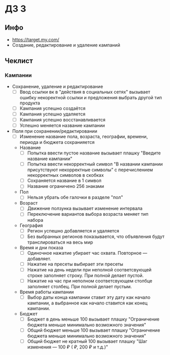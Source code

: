 # ДЗ 3 

## Инфо
- https://target.my.com/
- Создание, редактирование и удаление кампаний

## Чеклист
### Кампании
- Сохранение, удаление и редактирование
	- [ ] Ввод ccылки вк в "действия в социальных сетях" вызывает ошибку некоректной ссылки и предложения выбрать другой тип продукта
	- [ ] Кампания успешно создаётся
	- [ ] Кампания успешно удаляется
	- [ ] Кампания успешно восстанавливается
	- [ ] Успешно меняется название кампании
- Поля при сохранении/редактировании
	- [ ] Изменение название пола, возраста, географии, времени, периода и бюджета сохранияется
	- Название
		- [ ] Попытка ввести пустое название вызывает плашку "Введите название кампании"
		- [ ] Попытка ввести некорректный символ "В названии кампании присутствуют некорректные символы" с перечислением некорректных символов в скобках
		- [ ] Сохраняется название в 1 символ
		- [ ] Название ограничено 256 знаками
	- Пол
		- [ ] Нельзя убрать обе галочки в разделе "пол"
	- Возраст
		- [ ] Движение ползунка вызывает изменение интервала
		- [ ] Переключение вариантов выбора возраста меняет тип набора
	- География
		- [ ] Регион успешно добавляется и удаляется
		- [ ] Без выбранных регионов показывается, что объявления будут транслироваться на весь мир
	- Время и дни показа
		- [ ] Одиночное нажатие убирает час охвата. Повторное — добавляет.
		- [ ] Нажатие на пресеты выбирает эти пресеты
		- [ ] Нажатие на день недели при неполной соответсвующей строке заполняет строку. При полной делает пустой.
		- [ ] Нажатие на час при неполном соответсвующем столбце заполняет столбец. При полной делает пустым.
	- Время работы кампании
		- [ ] Выбор даты конца кампании ставит эту дату как начало кампании, а выбранное как начало ставится как конец кампании.
	- Бюджет
		- [ ] Бюджет в день меньше 100 вызывает плашку "Ограничение бюджета меньше минимально возможного значения"
		- [ ] Общий бюджет меньше 100 вызывает плашку "Ограничение бюджета меньше минимально возможного значения"
		- [ ] Общий бюджет не кратный 100 вызывает плашку "Шаг изменения — 100 ₽ ( ₽, 200 ₽ и т.д.)"